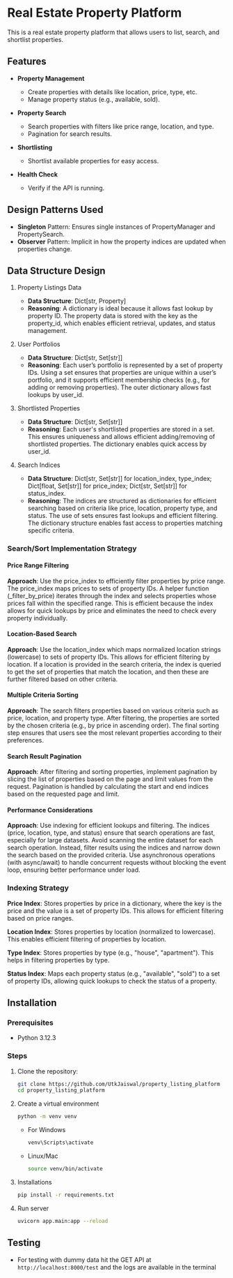 # Real Estate Property Platform

This is a real estate property platform that allows users to list, search, and shortlist properties.

## Features

- **Property Management**
  - Create properties with details like location, price, type, etc.
  - Manage property status (e.g., available, sold).

- **Property Search**
  - Search properties with filters like price range, location, and type.
  - Pagination for search results.

- **Shortlisting**
  - Shortlist available properties for easy access.

- **Health Check**
  - Verify if the API is running.


## Design Patterns Used
- **Singleton** Pattern: Ensures single instances of PropertyManager and PropertySearch.
- **Observer** Pattern: Implicit in how the property indices are updated when properties change.

## Data Structure Design

1. Property Listings Data

    - **Data Structure**: Dict[str, Property]
    - **Reasoning**: A dictionary is ideal because it allows fast lookup by property ID. The property data is stored with the key as the property_id, which enables efficient retrieval, updates, and status management.

2. User Portfolios

    - **Data Structure**: Dict[str, Set[str]]
    - **Reasoning**: Each user’s portfolio is represented by a set of property IDs. Using a set ensures that properties are unique within a user’s portfolio, and it supports efficient membership checks (e.g., for adding or removing properties). The outer dictionary allows fast lookups by user_id.

3. Shortlisted Properties

    - **Data Structure**: Dict[str, Set[str]]
    - **Reasoning**: Each user's shortlisted properties are stored in a set. This ensures uniqueness and allows efficient adding/removing of shortlisted properties. The dictionary enables quick access by user_id.

4. Search Indices

    - **Data Structure**: Dict[str, Set[str]] for location_index, type_index; Dict[float, Set[str]] for price_index; Dict[str, Set[str]] for status_index.
    - **Reasoning**: The indices are structured as dictionaries for efficient searching based on criteria like price, location, property type, and status. The use of sets ensures fast lookups and efficient filtering. The dictionary structure enables fast access to properties matching specific criteria.



### Search/Sort Implementation Strategy

#### Price Range Filtering

**Approach**:
Use the price_index to efficiently filter properties by price range. The price_index maps prices to sets of property IDs.
A helper function (_filter_by_price) iterates through the index and selects properties whose prices fall within the specified range.
This is efficient because the index allows for quick lookups by price and eliminates the need to check every property individually.


#### Location-Based Search

**Approach**:
Use the location_index which maps normalized location strings (lowercase) to sets of property IDs. This allows for efficient filtering by location.
If a location is provided in the search criteria, the index is queried to get the set of properties that match the location, and then these are further filtered based on other criteria.


#### Multiple Criteria Sorting

**Approach**:
The search filters properties based on various criteria such as price, location, and property type. After filtering, the properties are sorted by the chosen criteria (e.g., by price in ascending order).
The final sorting step ensures that users see the most relevant properties according to their preferences.


####  Search Result Pagination
**Approach**:
After filtering and sorting properties, implement pagination by slicing the list of properties based on the page and limit values from the request.
Pagination is handled by calculating the start and end indices based on the requested page and limit.


#### Performance Considerations
**Approach**:
Use indexing for efficient lookups and filtering. The indices (price, location, type, and status) ensure that search operations are fast, especially for large datasets.
Avoid scanning the entire dataset for each search operation. Instead, filter results using the indices and narrow down the search based on the provided criteria.
Use asynchronous operations (with async/await) to handle concurrent requests without blocking the event loop, ensuring better performance under load.


###  Indexing Strategy

**Price Index**:
Stores properties by price in a dictionary, where the key is the price and the value is a set of property IDs. This allows for efficient filtering based on price ranges.

**Location Index**:
Stores properties by location (normalized to lowercase). This enables efficient filtering of properties by location.

**Type Index**:
Stores properties by type (e.g., "house", "apartment"). This helps in filtering properties by type.

**Status Index**:
Maps each property status (e.g., "available", "sold") to a set of property IDs, allowing quick lookups to check the status of a property.


## Installation

### Prerequisites

- Python 3.12.3


### Steps

1. Clone the repository:
   ```bash
   git clone https://github.com/UtkJaiswal/property_listing_platform
   cd property_listing_platform
   ```

2. Create a virtual environment

    ```bash
    python -m venv venv
    ```

    - For Windows

        ```bash
        venv\Scripts\activate
        ```

    - Linux/Mac

        ```bash
        source venv/bin/activate
        ```

3. Installations

    ```bash
    pip install -r requirements.txt
    ```

4. Run server

    ```bash
    uvicorn app.main:app --reload
    ```

## Testing

- For testing with dummy data hit the GET API at `http://localhost:8000/test` and the logs are available in the terminal
